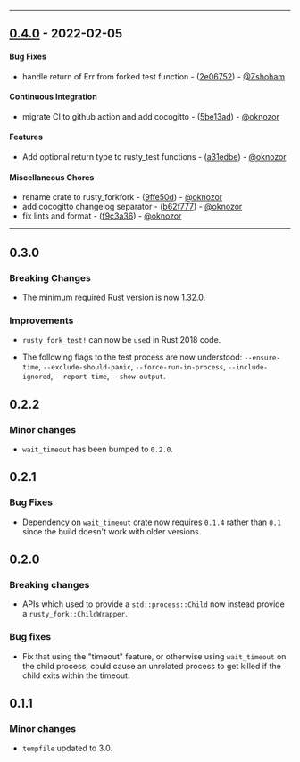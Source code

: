 - - -
## [0.4.0](https://github.com/oknozor/rusty-forkfork/compare/0.3.0..0.4.0) - 2022-02-05
#### Bug Fixes
- handle return of Err from forked test function - ([2e06752](https://github.com/oknozor/rusty-forkfork/commit/2e067521c80fa85d562d03ccbcb2224a51508698)) - [@Zshoham](https://github.com/Zshoham)
#### Continuous Integration
- migrate CI to github action and add cocogitto - ([5be13ad](https://github.com/oknozor/rusty-forkfork/commit/5be13ad232f63525d758f911b5668adbc1b4ae3e)) - [@oknozor](https://github.com/oknozor)
#### Features
- Add optional return type to rusty_test functions - ([a31edbe](https://github.com/oknozor/rusty-forkfork/commit/a31edbea4c5a7426c7f97a15b964850505b1254a)) - [@oknozor](https://github.com/oknozor)
#### Miscellaneous Chores
- rename crate to rusty_forkfork - ([9ffe50d](https://github.com/oknozor/rusty-forkfork/commit/9ffe50dd927636d033ebd50e96d536fe995ed171)) - [@oknozor](https://github.com/oknozor)
- add cocogitto changelog separator - ([b62f777](https://github.com/oknozor/rusty-forkfork/commit/b62f7771e8dcbce49cb3f87a45f314dc955b068e)) - [@oknozor](https://github.com/oknozor)
- fix lints and format - ([f9c3a36](https://github.com/oknozor/rusty-forkfork/commit/f9c3a3622a17e98d5606b7a67ca1eeebc3d5b30e)) - [@oknozor](https://github.com/oknozor)
- - -

## 0.3.0

### Breaking Changes

- The minimum required Rust version is now 1.32.0.

### Improvements

- `rusty_fork_test!` can now be `use`d in Rust 2018 code.

- The following flags to the test process are now understood: `--ensure-time`,
  `--exclude-should-panic`, `--force-run-in-process`, `--include-ignored`,
  `--report-time`, `--show-output`.

## 0.2.2

### Minor changes

- `wait_timeout` has been bumped to `0.2.0`.

## 0.2.1

### Bug Fixes

- Dependency on `wait_timeout` crate now requires `0.1.4` rather than `0.1`
  since the build doesn't work with older versions.

## 0.2.0

### Breaking changes

- APIs which used to provide a `std::process::Child` now instead provide a
  `rusty_fork::ChildWrapper`.

### Bug fixes

- Fix that using the "timeout" feature, or otherwise using `wait_timeout` on
  the child process, could cause an unrelated process to get killed if the
  child exits within the timeout.

## 0.1.1

### Minor changes

- `tempfile` updated to 3.0.
